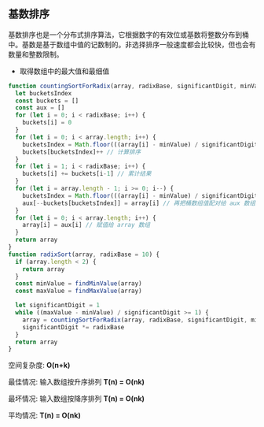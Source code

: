 ## 基数排序

基数排序也是一个分布式排序算法，它根据数字的有效位或基数将整数分布到桶中。基数是基于数组中值的记数制的。非选择排序一般速度都会比较快，但也会有数量和整数限制。

- 取得数组中的最大值和最细值

```js
function countingSortForRadix(array, radixBase, significantDigit, minValue) {
  let bucketsIndex
  const buckets = []
  const aux = []
  for (let i = 0; i < radixBase; i++) {
    buckets[i] = 0
  }
  for (let i = 0; i < array.length; i++) {
    bucketsIndex = Math.floor(((array[i] - minValue) / significantDigit) % radixBase)
    buckets[bucketsIndex]++ // 计算排序
  }
  for (let i = 1; i < radixBase; i++) {
    buckets[i] += buckets[i-1] // 累计结果
  }
  for (let i = array.length - 1; i >= 0; i--) {
    bucketsIndex = Math.floor(((array[i] - minValue) / significantDigit) % radixBase)
    aux[--buckets[bucketsIndex]] = array[i] // 再把桶数组值配对给 aux 数组
  }
  for (let i = 0; i < array.length; i++) {
    array[i] = aux[i] // 赋值给 array 数组
  }
  return array
}
function radixSort(array, radixBase = 10) {
  if (array.length < 2) {
    return array
  }
  const minValue = findMinValue(array)
  const maxValue = findMaxValue(array)

  let significantDigit = 1
  while ((maxValue - minValue) / significantDigit >= 1) {
    array = countingSortForRadix(array, radixBase, significantDigit, minValue)
    significantDigit *= radixBase
  }
  return array
}
```

空间复杂度: **O(n+k)**

最佳情况: 输入数组按升序排列 **T(n) = O(nk)**

最坏情况: 输入数组按降序排列 **T(n) = O(nk)**

平均情况: **T(n) = O(nk)**